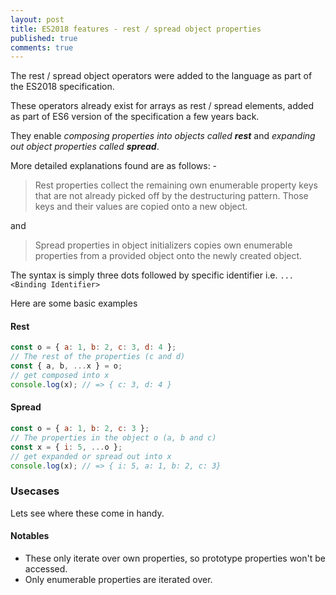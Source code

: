 ```yaml
---
layout: post
title: ES2018 features - rest / spread object properties
published: true
comments: true
---
```


The rest / spread object operators were added to the language as part of the ES2018 specification.

<!--more-->

These operators already exist for arrays as rest / spread elements, added as part of ES6 version of the specification a few years back.

They enable _composing properties into objects called **rest**_ and _expanding out object properties called **spread**_.

More detailed explanations found are as follows: -

> Rest properties collect the remaining own enumerable property keys that are not already picked off by the destructuring pattern. Those keys and their values are copied onto a new object.

and

> Spread properties in object initializers copies own enumerable properties from a provided object onto the newly created object.

The syntax is simply three dots followed by specific identifier i.e. `...<Binding Identifier>`

Here are some basic examples

#### Rest

```js
const o = { a: 1, b: 2, c: 3, d: 4 };
// The rest of the properties (c and d)
const { a, b, ...x } = o;
// get composed into x
console.log(x); // => { c: 3, d: 4 }
```

#### Spread

```js
const o = { a: 1, b: 2, c: 3 };
// The properties in the object o (a, b and c)
const x = { i: 5, ...o };
// get expanded or spread out into x
console.log(x); // => { i: 5, a: 1, b: 2, c: 3}
```

### Usecases

Lets see where these come in handy.

#### Notables

- These only iterate over own properties, so prototype properties won't be accessed.
- Only enumerable properties are iterated over.

